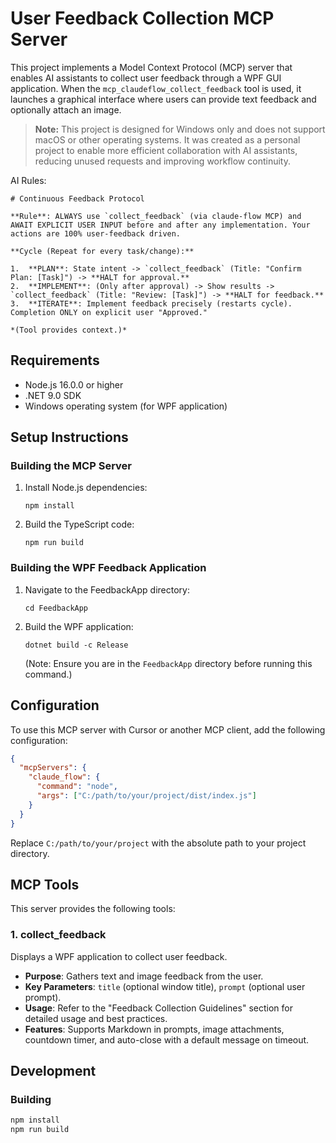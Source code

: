 # User Feedback Collection MCP Server

This project implements a Model Context Protocol (MCP) server that enables AI assistants to collect user feedback through a WPF GUI application. When the `mcp_claudeflow_collect_feedback` tool is used, it launches a graphical interface where users can provide text feedback and optionally attach an image.

> **Note:** This project is designed for Windows only and does not support macOS or other operating systems. It was created as a personal project to enable more efficient collaboration with AI assistants, reducing unused requests and improving workflow continuity.


AI Rules:
```
# Continuous Feedback Protocol

**Rule**: ALWAYS use `collect_feedback` (via claude-flow MCP) and AWAIT EXPLICIT USER INPUT before and after any implementation. Your actions are 100% user-feedback driven.

**Cycle (Repeat for every task/change):**

1.  **PLAN**: State intent -> `collect_feedback` (Title: "Confirm Plan: [Task]") -> **HALT for approval.**
2.  **IMPLEMENT**: (Only after approval) -> Show results -> `collect_feedback` (Title: "Review: [Task]") -> **HALT for feedback.**
3.  **ITERATE**: Implement feedback precisely (restarts cycle). Completion ONLY on explicit user "Approved."

*(Tool provides context.)*
```


## Requirements

- Node.js 16.0.0 or higher
- .NET 9.0 SDK
- Windows operating system (for WPF application)

## Setup Instructions

### Building the MCP Server

1. Install Node.js dependencies:
   ```
   npm install
   ```

2. Build the TypeScript code:
   ```
   npm run build
   ```

### Building the WPF Feedback Application

1. Navigate to the FeedbackApp directory:
   ```
   cd FeedbackApp
   ```

2. Build the WPF application:
   ```
   dotnet build -c Release
   ```
   (Note: Ensure you are in the `FeedbackApp` directory before running this command.)

## Configuration

To use this MCP server with Cursor or another MCP client, add the following configuration:

```json
{
  "mcpServers": {
    "claude_flow": {
      "command": "node",
      "args": ["C:/path/to/your/project/dist/index.js"]
    }
  }
}
```

Replace `C:/path/to/your/project` with the absolute path to your project directory.

## MCP Tools

This server provides the following tools:

### 1. collect_feedback
Displays a WPF application to collect user feedback.
- **Purpose**: Gathers text and image feedback from the user.
- **Key Parameters**: `title` (optional window title), `prompt` (optional user prompt).
- **Usage**: Refer to the "Feedback Collection Guidelines" section for detailed usage and best practices.
- **Features**: Supports Markdown in prompts, image attachments, countdown timer, and auto-close with a default message on timeout.

## Development

### Building
```bash
npm install
npm run build
```